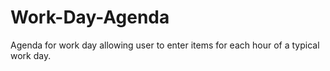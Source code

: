 # Work-Day-Agenda
Agenda for work day allowing user to enter items for each hour of a typical work day.
